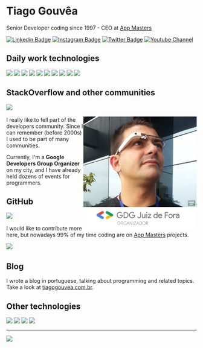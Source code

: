 # Tiago Gouvêa

Senior Developer coding since 1997 - CEO at [App Masters](https://appmasters.io)  

[![Linkedin Badge](https://img.shields.io/badge/-tiagogouvea-blue?style=flat-square&logo=Linkedin&logoColor=white)](https://www.linkedin.com/in/tiagogouvea/) 
[![Instagram Badge](https://img.shields.io/badge/-tiagogouvea-blue?style=flat-square&logo=instagram&logoColor=white)](https://www.linkedin.com/in/tiagogouvea/) 
[![Twitter Badge](https://img.shields.io/twitter/follow/tiagogouvea?style=flat-square&labelColor=1ca0f1&logo=twitter&logoColor=white&label=@tiagogouvea)](https://twitter.com/tiagogouvea)
[![Youtube Channel](https://img.shields.io/youtube/channel/subscribers/UCD-BK27xiagK6hPU6nzcPsA?style=flat-square&logo=youtube&label=TiagoGouvea)](https://www.youtube.com/c/TiagoGouveaProgramador)

## Daily work technologies

![](https://img.shields.io/badge/-JavaScript-F7DF1E?style=flat-square&logo=javascript&logoColor=black)
![](https://img.shields.io/badge/-Adonis-220052?style=flat-square&logo=AdonisJS&logoColor=white)
![](https://img.shields.io/badge/-Nodejs-43853d?style=flat-square&logo=Node.js&logoColor=white)
![](https://img.shields.io/badge/-React-45b8d8?style=flat-square&logo=react&logoColor=white)
![](https://img.shields.io/badge/-Github_Actions-2088FF?style=flat-square&logo=github-actions&logoColor=white)
![](https://img.shields.io/badge/-Docker-46a2f1?style=flat-square&logo=docker&logoColor=white)
![](https://img.shields.io/badge/-TypeScript-007ACC?style=flat-square&logo=typescript&logoColor=white)
![](https://img.shields.io/badge/-Google_Cloud_Platform-1a73e8?style=flat-square&logo=google-cloud&logoColor=white)
![](https://img.shields.io/badge/-Heroku-430098?style=flat-square&logo=heroku&logoColor=white)
![](https://img.shields.io/badge/-Firebase-FFCA28?style=flat-square&logo=firebase&logoColor=black)

## StackOverflow and other communities

![](https://img.shields.io/stackexchange/stackoverflow/r/448292?order=desc&sort=reputation&site=stackoverflow?label=StackOverflow%20Reputation&logo=stack-overflow&style=for-the-badge)

<img align="right" src=https://github.com/TiagoGouvea/TiagoGouvea/raw/master/gdg-tiagogouvea.png width=300>
 
I really like to fell part of the developers community. Since I can remember (before 2000s) I used to be part of many communities.        
 
Currently, I'm a **Google Developers Group Organizer** on my city, and I have already held dozens of events for programmers.

## GitHub 
 
[![](https://img.shields.io/github/followers/tiagogouvea?label=Follow&style=for-the-badge&labelColor=1ca0f1&logo=github&logoColor=white)](https://github.com/tiagogouvea/?tab=follow)

I would like to contribute more here, but nowadays 99% of my time coding are on [App Masters](http://github.com/app-masters) projects. 

![](https://github-readme-stats.vercel.app/api?username=tiagogouvea&show_icons=true&theme=dark&hide_title=true&count_private=true)

## Blog

I wrote a blog in portuguese, talking about programming and related topics. Take a look at [tiagogouvea.com.br](https://www.tiagogouvea.com.br).

## Other technologies 

![](https://img.shields.io/badge/-PHP-777BB4?style=flat-square&logo=PHP&logoColor=white)
![](https://img.shields.io/badge/-.Net-512BD4?style=flat-square&logo=.net&logoColor=white)
![](https://img.shields.io/badge/-C%23-239120?style=flat-square&logo=c-sharp&logoColor=white)
![](https://img.shields.io/badge/-Java-007396?style=flat-square&logo=java&logoColor=white)

---

![](https://visitor-badge.glitch.me/badge?page_id=github.com/tiagogouvea)